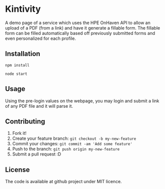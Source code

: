 # Kintivity
A demo page of a service which uses the HPE OnHaven API to allow an upload of a PDF (from a link) and have it generate a fillable form. The fillable form can be filled automatically based off previously submitted forms and even personalized for each profile.

## Installation
```npm install ```

```node start```

## Usage
Using the pre-login values on the webpage, you may login and submit a link of any PDF file and it will parse it.  

## Contributing
1. Fork it!
2. Create your feature branch: `git checkout -b my-new-feature`
3. Commit your changes: `git commit -am 'Add some feature'`
4. Push to the branch: `git push origin my-new-feature`
5. Submit a pull request :D

## License
The code is available at github project under MIT licence.